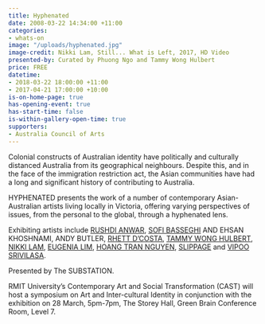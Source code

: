 ```yaml
---
title: Hyphenated
date: 2008-03-22 14:34:00 +11:00
categories:
- whats-on
image: "/uploads/hyphenated.jpg"
image-credit: Nikki Lam, Still... What is Left, 2017, HD Video
presented-by: Curated by Phuong Ngo and Tammy Wong Hulbert
price: FREE
datetime:
- 2018-03-22 18:00:00 +11:00
- 2017-04-21 17:00:00 +10:00
is-on-home-page: true
has-opening-event: true
has-start-time: false
is-within-gallery-open-time: true
supporters:
- Australia Council of Arts
---
```


Colonial constructs of Australian identity have politically and culturally distanced Australia from its geographical neighbours. Despite this, and in the face of the immigration restriction act, the Asian communities have had a long and significant history of contributing to Australia. 

HYPHENATED presents the work of a number of contemporary Asian-Australian artists living locally in Victoria, offering varying perspectives of issues, from the personal to the global, through a hyphenated lens.

Exhibiting artists include [RUSHDI ANWAR](http://www.rushdi.com.au/), [SOFI BASSEGHI](http://sofibasseghi.com/) AND EHSAN KHOSHNAMI, ANDY BUTLER, [RHETT D’COSTA](http://art.rmit.edu.au/people/rhett-dcosta/), [TAMMY WONG HULBERT](http://www.tammywonghulbert.com/), [NIKKI LAM](http://nikkilam.info/), [EUGENIA LIM](http://www.eugenialim.com/), [HOANG TRAN NGUYEN](http://hoangtrannguyen.com/htn.html), [SLIPPAGE](http://www.slippage.com.au/) and [VIPOO SRIVILASA](http://vipoo.com/).

Presented by The SUBSTATION.

RMIT University’s Contemporary Art and Social Transformation (CAST) will host a symposium on Art and Inter-cultural Identity in conjunction with the exhibition on 28 March, 5pm-7pm, The Storey Hall, Green Brain Conference Room, Level 7.

